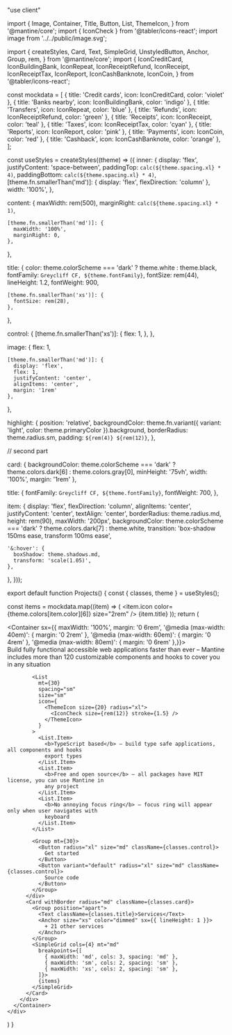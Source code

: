 "use client"

import {
  Image,
  Container,
  Title,
  Button,
  List,
  ThemeIcon,
} from '@mantine/core';
import { IconCheck } from '@tabler/icons-react';
import image from '../../public/image.svg';

import {
  createStyles,
  Card,
  Text,
  SimpleGrid,
  UnstyledButton,
  Anchor,
  Group,
  rem,
} from '@mantine/core';
import {
  IconCreditCard,
  IconBuildingBank,
  IconRepeat,
  IconReceiptRefund,
  IconReceipt,
  IconReceiptTax,
  IconReport,
  IconCashBanknote,
  IconCoin,
} from '@tabler/icons-react';

const mockdata = [
  { title: 'Credit cards', icon: IconCreditCard, color: 'violet' },
  { title: 'Banks nearby', icon: IconBuildingBank, color: 'indigo' },
  { title: 'Transfers', icon: IconRepeat, color: 'blue' },
  { title: 'Refunds', icon: IconReceiptRefund, color: 'green' },
  { title: 'Receipts', icon: IconReceipt, color: 'teal' },
  { title: 'Taxes', icon: IconReceiptTax, color: 'cyan' },
  { title: 'Reports', icon: IconReport, color: 'pink' },
  { title: 'Payments', icon: IconCoin, color: 'red' },
  { title: 'Cashback', icon: IconCashBanknote, color: 'orange' },
];

const useStyles = createStyles((theme) => ({
  inner: {
    display: 'flex',
    justifyContent: 'space-between',
    paddingTop: `calc(${theme.spacing.xl} * 4)`,
    paddingBottom: `calc(${theme.spacing.xl} * 4)`,
    [theme.fn.smallerThan('md')]: {
      display: 'flex',
      flexDirection: 'column'
    },
    width: '100%',
  },

  content: {
    maxWidth: rem(500),
    marginRight: `calc(${theme.spacing.xl} * 1)`,

    [theme.fn.smallerThan('md')]: {
      maxWidth: '100%',
      marginRight: 0,
    },
  },

  title: {
    color: theme.colorScheme === 'dark' ? theme.white : theme.black,
    fontFamily: `Greycliff CF, ${theme.fontFamily}`,
    fontSize: rem(44),
    lineHeight: 1.2,
    fontWeight: 900,

    [theme.fn.smallerThan('xs')]: {
      fontSize: rem(28),
    },
  },

  control: {
    [theme.fn.smallerThan('xs')]: {
      flex: 1,
    },
  },

  image: {
    flex: 1,

    [theme.fn.smallerThan('md')]: {
      display: 'flex',
      flex: 1,
      justifyContent: 'center',
      alignItems: 'center',
      margin: '1rem'
    },
  },

  highlight: {
    position: 'relative',
    backgroundColor: theme.fn.variant({ variant: 'light', color: theme.primaryColor }).background,
    borderRadius: theme.radius.sm,
    padding: `${rem(4)} ${rem(12)}`,
  },

  // second part

  card: {
    backgroundColor: theme.colorScheme === 'dark' ? theme.colors.dark[6] : theme.colors.gray[0],
    minHeight: '75vh',
    width: '100%',
    margin: '1rem'
  },

  title: {
    fontFamily: `Greycliff CF, ${theme.fontFamily}`,
    fontWeight: 700,
  },

  item: {
    display: 'flex',
    flexDirection: 'column',
    alignItems: 'center',
    justifyContent: 'center',
    textAlign: 'center',
    borderRadius: theme.radius.md,
    height: rem(90),
    maxWidth: '200px',
    backgroundColor: theme.colorScheme === 'dark' ? theme.colors.dark[7] : theme.white,
    transition: 'box-shadow 150ms ease, transform 100ms ease',

    '&:hover': {
      boxShadow: theme.shadows.md,
      transform: 'scale(1.05)',
    },
  },
}));

export default function Projects() {
  const { classes, theme } = useStyles();

  const items = mockdata.map((item) => (
    <UnstyledButton key={item.title} className={classes.item}>
      <item.icon color={theme.colors[item.color][6]} size="2rem" />
      <Text size="xs" mt={7}>
        {item.title}
      </Text>
    </UnstyledButton>
  ));
  return (
    <div>
      <Container sx={{ maxWidth: '100%', margin: '0 6rem', '@media (max-width: 40em)': {
          margin: '0 2rem'
        }, 
        '@media (max-width: 60em)': {
          margin: '0 4rem'
        },
        '@media (max-width: 80em)': {
          margin: '0 6rem'
        },}}>
        <div className={classes.inner}>
          <div className={classes.content}>
            <Title className={classes.title}>
              A <span className={classes.highlight}>modern</span> React <br /> components library
            </Title>
            <Text color="dimmed" mt="md">
              Build fully functional accessible web applications faster than ever – Mantine includes
              more than 120 customizable components and hooks to cover you in any situation
            </Text>

            <List
              mt={30}
              spacing="sm"
              size="sm"
              icon={
                <ThemeIcon size={20} radius="xl">
                  <IconCheck size={rem(12)} stroke={1.5} />
                </ThemeIcon>
              }
            >
              <List.Item>
                <b>TypeScript based</b> – build type safe applications, all components and hooks
                export types
              </List.Item>
              <List.Item>
                <b>Free and open source</b> – all packages have MIT license, you can use Mantine in
                any project
              </List.Item>
              <List.Item>
                <b>No annoying focus ring</b> – focus ring will appear only when user navigates with
                keyboard
              </List.Item>
            </List>

            <Group mt={30}>
              <Button radius="xl" size="md" className={classes.control}>
                Get started
              </Button>
              <Button variant="default" radius="xl" size="md" className={classes.control}>
                Source code
              </Button>
            </Group>
          </div>
          <Card withBorder radius="md" className={classes.card}>
            <Group position="apart">
              <Text className={classes.title}>Services</Text>
              <Anchor size="xs" color="dimmed" sx={{ lineHeight: 1 }}>
                + 21 other services
              </Anchor>
            </Group>
            <SimpleGrid cols={4} mt="md"
              breakpoints={[
                { maxWidth: 'md', cols: 3, spacing: 'md' },
                { maxWidth: 'sm', cols: 2, spacing: 'sm' },
                { maxWidth: 'xs', cols: 2, spacing: 'sm' },
              ]}>
              {items}
            </SimpleGrid>
          </Card>
        </div>
      </Container>
    </div>
  )
}
